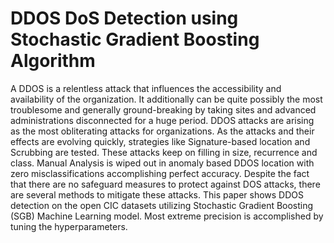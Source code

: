 # DDOS DoS Detection using Stochastic Gradient Boosting Algorithm

A DDOS is a relentless attack that influences the accessibility and availability of the organization. It additionally can be quite possibly the most troublesome and generally ground-breaking by taking sites and advanced administrations disconnected for a huge period. DDOS attacks are arising as the most obliterating attacks for organizations. As the attacks and their effects are evolving quickly, strategies like Signature-based location and Scrubbing are tested. These attacks keep on filling in size, recurrence and class. Manual Analysis is wiped out in anomaly based DDOS location with zero misclassifications accomplishing perfect accuracy. Despite the fact that there are no safeguard measures to protect against DOS attacks, there are several methods to mitigate these attacks. This paper shows DDOS detection on the open CIC datasets utilizing Stochastic Gradient Boosting (SGB) Machine Learning model. Most extreme precision is accomplished by tuning the hyperparameters.
